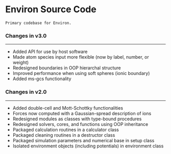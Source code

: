 # Environ Source Code

    Primary codebase for Environ.

### Changes in v3.0

---

- Added API for use by host software
- Made atom species input more flexible (now by label, number, or weight)
- Redesigned boundaries in OOP hierarchal structure
- Improved performance when using soft spheres (ionic boundary)
- Added ms-gcs functionality

### Changes in v2.0

---

- Added double-cell and Mott-Schottky functionalities
- Forces now computed with a Gaussian-spread description of ions
- Redesigned modules as classes with type-bound procedures
- Redesigned solvers, cores, and functions using OOP inheritance
- Packaged calculation routines in a calculator class
- Packaged cleaning routines in a destructor class
- Packaged simulation parameters and numerical base in setup class
- Isolated environment objects (including potentials) in environment class
